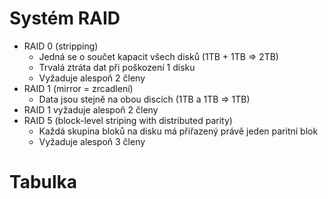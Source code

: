 # Systém RAID
* RAID 0 (stripping)
  * Jedná se o součet kapacit všech disků (1TB + 1TB => 2TB)
  * Trvalá ztráta dat při poškození 1 disku
  * Vyžaduje alespoň 2 členy
* RAID 1 (mirror = zrcadlení)
  * Data jsou stejně na obou discích (1TB a 1TB => 1TB)
* RAID 1 vyžaduje alespoň 2 členy
* RAID 5 (block-level striping with distributed parity)
  * Každá skupina bloků na disku má přiřazený právě jeden paritní blok
  * Vyžaduje alespoň 3 členy
# Tabulka
